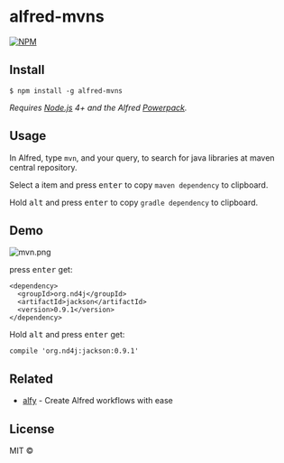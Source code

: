 # alfred-mvns
[![NPM](https://nodei.co/npm/alfred-mvns.png)](https://nodei.co/npm/alfred-mvns/)

## Install

```
$ npm install -g alfred-mvns
```

*Requires [Node.js](https://nodejs.org) 4+ and the Alfred [Powerpack](https://www.alfredapp.com/powerpack/).*


## Usage

In Alfred, type `mvn`, and your query, to search for java libraries at maven central repository.

Select a item and press <kbd>enter</kbd> to copy `maven dependency` to clipboard.<br>

Hold <kbd>alt</kbd> and press <kbd>enter</kbd> to copy `gradle dependency` to clipboard.<br>

## Demo

![mvn.png](mvn.png)

press <kbd>enter</kbd> get:

```
<dependency>
  <groupId>org.nd4j</groupId>
  <artifactId>jackson</artifactId>
  <version>0.9.1</version>
</dependency>
```
Hold <kbd>alt</kbd> and press <kbd>enter</kbd> get:

```
compile 'org.nd4j:jackson:0.9.1'
```

## Related

- [alfy](https://github.com/sindresorhus/alfy) - Create Alfred workflows with ease


## License

MIT © 
